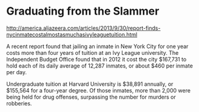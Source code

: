 # Graduating from the Slammer

http://america.aljazeera.com/articles/2013/9/30/report-finds-nycinmatecostalmostasmuchasivyleaguetuition.html

A recent report found that jailing an inmate in New York City for one
year costs more than four years of tuition at an Ivy League
university. The Independent Budget Office found that in 2012 it cost
the city $167,731 to hold each of its daily average of 12,287 inmates,
or about $460 per inmate per day.

Undergraduate tuition at Harvard University is $38,891 annually, or
$155,564 for a four-year degree. Of those inmates, more than 2,000
were being held for drug offenses, surpassing the number for murders
or robberies.
















